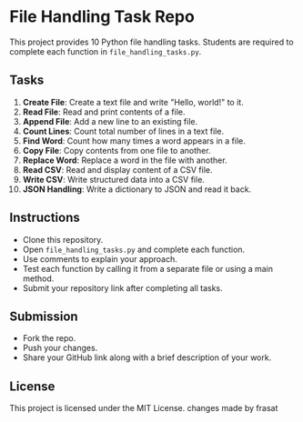 # File Handling Task Repo

This project provides 10 Python file handling tasks. Students are required to complete each function in `file_handling_tasks.py`.

## Tasks

1. **Create File**: Create a text file and write "Hello, world!" to it.
2. **Read File**: Read and print contents of a file.
3. **Append File**: Add a new line to an existing file.
4. **Count Lines**: Count total number of lines in a text file.
5. **Find Word**: Count how many times a word appears in a file.
6. **Copy File**: Copy contents from one file to another.
7. **Replace Word**: Replace a word in the file with another.
8. **Read CSV**: Read and display content of a CSV file.
9. **Write CSV**: Write structured data into a CSV file.
10. **JSON Handling**: Write a dictionary to JSON and read it back.

## Instructions

- Clone this repository.
- Open `file_handling_tasks.py` and complete each function.
- Use comments to explain your approach.
- Test each function by calling it from a separate file or using a main method.
- Submit your repository link after completing all tasks.

## Submission

- Fork the repo.
- Push your changes.
- Share your GitHub link along with a brief description of your work.

## License

This project is licensed under the MIT License.
changes made by frasat
